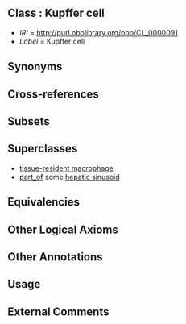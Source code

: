 
## Class : Kupffer cell

 * *IRI* = http://purl.obolibrary.org/obo/CL_0000091
 * *Label* = Kupffer cell

## Synonyms


## Cross-references


## Subsets


## Superclasses

 * [tissue-resident macrophage](../../CL/64/CL_0000864.md)
 * [part_of](../../BFO/50/BFO_0000050.md) some [hepatic sinusoid](../../UBERON/81/UBERON_0001281.md)

## Equivalencies


## Other Logical Axioms


## Other Annotations


## Usage


## External Comments

